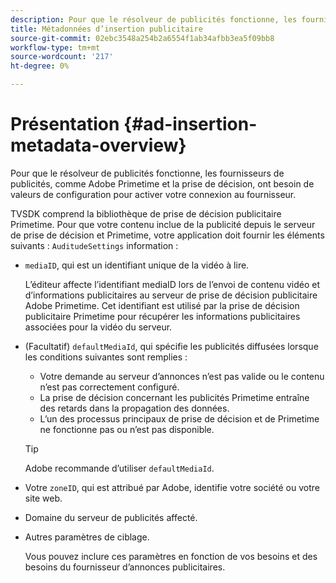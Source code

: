 ```yaml
---
description: Pour que le résolveur de publicités fonctionne, les fournisseurs de publicités, comme Adobe Primetime et la prise de décision, ont besoin de valeurs de configuration pour activer votre connexion au fournisseur.
title: Métadonnées d’insertion publicitaire
source-git-commit: 02ebc3548a254b2a6554f1ab34afbb3ea5f09bb8
workflow-type: tm+mt
source-wordcount: '217'
ht-degree: 0%

---
```


# Présentation {#ad-insertion-metadata-overview}

Pour que le résolveur de publicités fonctionne, les fournisseurs de publicités, comme Adobe Primetime et la prise de décision, ont besoin de valeurs de configuration pour activer votre connexion au fournisseur.

TVSDK comprend la bibliothèque de prise de décision publicitaire Primetime. Pour que votre contenu inclue de la publicité depuis le serveur de prise de décision et Primetime, votre application doit fournir les éléments suivants : `AuditudeSettings` information :

* `mediaID`, qui est un identifiant unique de la vidéo à lire.

  L’éditeur affecte l’identifiant mediaID lors de l’envoi de contenu vidéo et d’informations publicitaires au serveur de prise de décision publicitaire Adobe Primetime. Cet identifiant est utilisé par la prise de décision publicitaire Primetime pour récupérer les informations publicitaires associées pour la vidéo du serveur.

* (Facultatif) `defaultMediaId`, qui spécifie les publicités diffusées lorsque les conditions suivantes sont remplies :

   * Votre demande au serveur d’annonces n’est pas valide ou le contenu n’est pas correctement configuré.
   * La prise de décision concernant les publicités Primetime entraîne des retards dans la propagation des données.
   * L’un des processus principaux de prise de décision et de Primetime ne fonctionne pas ou n’est pas disponible.

  >[!TIP]
  >
  >Adobe recommande d’utiliser `defaultMediaId`.

* Votre `zoneID`, qui est attribué par Adobe, identifie votre société ou votre site web.
* Domaine du serveur de publicités affecté.
* Autres paramètres de ciblage.

  Vous pouvez inclure ces paramètres en fonction de vos besoins et des besoins du fournisseur d’annonces publicitaires.
